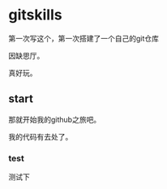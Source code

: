 # gitskills
第一次写这个，第一次搭建了一个自己的git仓库

因缺思厅。

真好玩。 

## start

那就开始我的github之旅吧。

我的代码有去处了。

### test
测试下